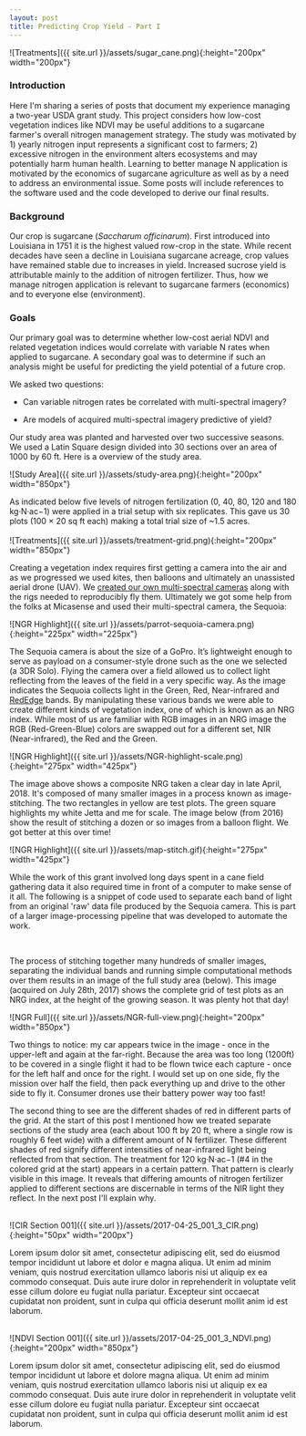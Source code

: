 ```yaml
---
layout: post
title: Predicting Crop Yield - Part I
---
```


![Treatments]({{ site.url }}/assets/sugar_cane.png){:height="200px" width="200px"} 

### Introduction

Here I'm sharing a series of posts that document my experience managing a two-year USDA grant study. This project considers how low-cost vegetation indices like NDVI may be useful additions to a sugarcane farmer's overall nitrogen management strategy. The study was motivated by 1) yearly nitrogen input represents a significant cost to farmers; 2) excessive nitrogen in the environment alters ecosystems and may potentially harm human health. Learning to better manage N application is motivated by the economics of sugarcane agriculture as well as by a need to address an environmental issue. Some posts will include references to the software used and the code developed to derive our final results.   

### Background

Our crop is sugarcane (*Saccharum officinarum*). First introduced into Louisiana in 1751 it is the highest valued row-crop in the state. While recent decades have seen a decline in Louisiana sugarcane acreage, crop values have remained stable due to increases in yield. Increased sucrose yield is attributable mainly to the addition of nitrogen fertilizer. Thus, how we manage nitrogen application is relevant to sugarcane farmers (economics) and to everyone else (environment). 
 
### Goals
Our primary goal was to determine whether low-cost aerial NDVI and related vegetation indices would correlate with variable N rates when applied to sugarcane. A secondary goal was to determine if such an analysis might be useful for predicting the yield potential of a future crop.

We asked two questions:

* Can variable nitrogen rates be correlated with multi-spectral imagery?

* Are models of acquired multi-spectral imagery predictive of yield?


Our study area was planted and harvested over two successive seasons. We used a Latin Square design divided into 30 sections over an area of 1000 by 60 ft. Here is a overview of the study area.

![Study Area]({{ site.url }}/assets/study-area.png){:height="200px" width="850px"} 

As indicated below five levels of nitrogen fertilization (0, 40, 80, 120 and 180 kg·N·ac−1) were applied in a trial setup with six replicates. This gave us 30 plots (100 × 20 sq ft each) making a total trial size of ~1.5 acres.
<br />  
![Treatments]({{ site.url }}/assets/treatment-grid.png){:height="200px" width="850px"} 
<br />  

Creating a vegetation index requires first getting a camera into the air and as we progressed we used kites, then balloons and ultimately an unassisted aerial drone (UAV). We [created our own multi-spectral cameras](https://publiclab.org/wiki/near-infrared-camera) along with the rigs needed to reproducibly fly them. Ultimately we got some help from the folks at Micasense and used their multi-spectral camera, the Sequoia:

![NGR Highlight]({{ site.url }}/assets/parrot-sequoia-camera.png){:height="225px" width="225px"}

The Sequoia camera is about the size of a GoPro. It’s lightweight enough to serve as payload on a consumer-style drone such as the one we selected (a 3DR Solo). Flying the camera over a field allowed us to collect light reflecting from the leaves of the field in a very specific way. As the image indicates the Sequoia collects light in the Green, Red, Near-infrared and [RedEdge](https://en.wikipedia.org/wiki/Red_edge) bands. By manipulating these various bands we were able to create different kinds of vegetation index, one of which is known as an NRG index. While most of us are familiar with RGB images in an NRG image the RGB (Red-Green-Blue) colors are swapped out for a different set, NIR (Near-infrared), the Red and the Green.

![NGR Highlight]({{ site.url }}/assets/NGR-highlight-scale.png){:height="275px" width="425px"}

The image above shows a composite NRG taken a clear day in late April, 2018. It's composed of many smaller images in a process known as image-stitching. The two rectangles in yellow are test plots. The green square highlights my white Jetta and me for scale. The image below (from 2016) show the result of stitching a dozen or so images from a balloon flight. We got better at this over time! 

![NGR Highlight]({{ site.url }}/assets/map-stitch.gif){:height="275px" width="425px"}
<br />  

While the work of this grant involved long days spent in a cane field gathering data it also required time in front of a computer to make sense of it all. The following is a snippet of code used to separate each band of light from an original 'raw' data file produced by the Sequoia camera. This is part of a larger image-processing pipeline that was developed to automate the work.
<br />  

<!-- {% highlight python %} {% endhighlight %} -->
<script src="https://gist.github.com/geraldmc/1d3f059a33a30caf73a7f0446892f76f.js"></script>
<br />  

The process of stitching together many hundreds of smaller images, separating the individual bands and running simple computational methods over them results in an image of the full study area (below). This image (acquired on July 28th, 2017) shows the complete grid of test plots as an NRG index, at the height of the growing season. It was plenty hot that day!

![NGR Full]({{ site.url }}/assets/NGR-full-view.png){:height="200px" width="850px"} 

Two things to notice: my car appears twice in the image - once in the upper-left and again at the far-right. Because the area was too long (1200ft) to be covered in a single flight it had to be flown twice each capture - once for the left half and once for the right. I would set up on one side, fly the mission over half the field, then pack everything up and drive to the other side to fly it. Consumer drones use their battery power way too fast!

The second thing to see are the different shades of red in different parts of the grid. At the start of this post I mentioned how we treated separate sections of the study area (each about 100 ft by 20 ft, where a single row is roughly 6 feet wide) with a different amount of N fertilizer. These different shades of red signify different intensities of near-infrared light being reflected from that section. The treatment for 120 kg·N·ac−1 (#4 in the colored grid at the start) appears in a certain pattern. That pattern is clearly visible in this image. It reveals that differing amounts of nitrogen fertilizer applied to different sections are discernable in terms of the NIR light they reflect. In the next post I'll explain why.    

<br />  
![CIR Section 001]({{ site.url }}/assets/2017-04-25_001_3_CIR.png){:height="50px" width="200px"} 
<br />  

Lorem ipsum dolor sit amet, consectetur adipiscing elit, sed do eiusmod tempor incididunt ut labore et dolor    e magna aliqua. Ut enim ad minim veniam, quis nostrud exercitation ullamco laboris nisi ut aliquip ex ea commodo consequat. Duis aute irure dolor in reprehenderit in voluptate velit esse cillum dolore eu fugiat nulla pariatur. Excepteur sint occaecat cupidatat non proident, sunt in culpa qui officia deserunt mollit anim id est laborum.

<br />  
![NDVI Section 001]({{ site.url }}/assets/2017-04-25_001_3_NDVI.png){:height="200px" width="850px"} 
<br />  

Lorem ipsum dolor sit amet, consectetur adipiscing elit, sed do eiusmod tempor incididunt ut labore et dolore magna aliqua. Ut enim ad minim veniam, quis nostrud exercitation ullamco laboris nisi ut aliquip ex ea commodo consequat. Duis aute irure dolor in reprehenderit in voluptate velit esse cillum dolore eu fugiat nulla pariatur. Excepteur sint occaecat cupidatat non proident, sunt in culpa qui officia deserunt mollit anim id est laborum.